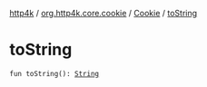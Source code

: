 [http4k](../../index.md) / [org.http4k.core.cookie](../index.md) / [Cookie](index.md) / [toString](./to-string.md)

# toString

`fun toString(): `[`String`](https://kotlinlang.org/api/latest/jvm/stdlib/kotlin/-string/index.html)